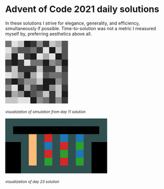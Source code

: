 # Advent of Code 2021 daily solutions

In these solutions I strive for elegance, generality, and efficiency, simultaneously if possible.
Time-to-solution was not a metric I measured myself by, preferring aesthetics above all.

![day 11](day11.gif)

<small>_visualization of simulation from day 11 solution_</small>

![day 23](day23.gif)

<small>_visualization of day 23 solution_</small>
